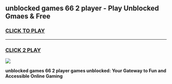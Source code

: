 
## unblocked games 66 2 player - Play Unblocked Gmaes & Free
<h3>
<a href="https://news.freeplayer.one?title=unblocked_games_66_2_player&ref=23F">CLICK TO PLAY</a></h3>
<hr>

<h3>
<a href="https://news.freeplayer.one?title=unblocked_games_66_2_player&ref=23F">CLICK 2 PLAY</a>
  
</h3>

<a href="https://news.freeplayer.one?title=unblocked_games_66_2_player&ref=23F/"><img src="https://clearcache.store/games.png"></a>


**unblocked games 66 2 player games unblocked: Your Gateway to Fun and Accessible Online Gaming**
